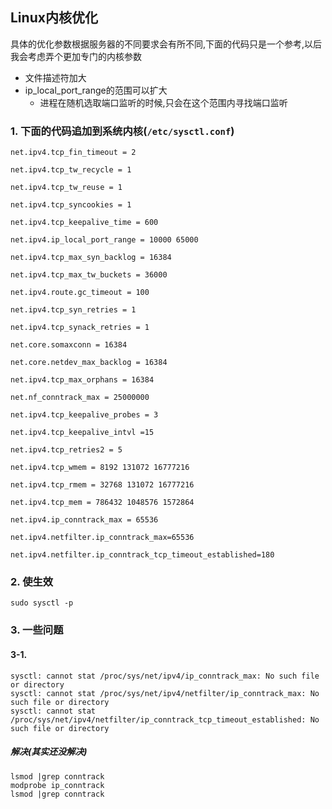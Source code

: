 ## Linux内核优化
具体的优化参数根据服务器的不同要求会有所不同,下面的代码只是一个参考,以后我会考虑弄个更加专门的内核参数
+ 文件描述符加大
+ ip_local_port_range的范围可以扩大
  - 进程在随机选取端口监听的时候,只会在这个范围内寻找端口监听
### 1. 下面的代码追加到系统内核(`/etc/sysctl.conf`)
```
net.ipv4.tcp_fin_timeout = 2

net.ipv4.tcp_tw_recycle = 1

net.ipv4.tcp_tw_reuse = 1

net.ipv4.tcp_syncookies = 1

net.ipv4.tcp_keepalive_time = 600

net.ipv4.ip_local_port_range = 10000 65000

net.ipv4.tcp_max_syn_backlog = 16384

net.ipv4.tcp_max_tw_buckets = 36000

net.ipv4.route.gc_timeout = 100

net.ipv4.tcp_syn_retries = 1

net.ipv4.tcp_synack_retries = 1

net.core.somaxconn = 16384

net.core.netdev_max_backlog = 16384

net.ipv4.tcp_max_orphans = 16384

net.nf_conntrack_max = 25000000

net.ipv4.tcp_keepalive_probes = 3

net.ipv4.tcp_keepalive_intvl =15

net.ipv4.tcp_retries2 = 5

net.ipv4.tcp_wmem = 8192 131072 16777216

net.ipv4.tcp_rmem = 32768 131072 16777216

net.ipv4.tcp_mem = 786432 1048576 1572864

net.ipv4.ip_conntrack_max = 65536

net.ipv4.netfilter.ip_conntrack_max=65536

net.ipv4.netfilter.ip_conntrack_tcp_timeout_established=180

```
### 2. 使生效
```
sudo sysctl -p
```
### 3. 一些问题
#### 3-1.
```
sysctl: cannot stat /proc/sys/net/ipv4/ip_conntrack_max: No such file or directory
sysctl: cannot stat /proc/sys/net/ipv4/netfilter/ip_conntrack_max: No such file or directory
sysctl: cannot stat /proc/sys/net/ipv4/netfilter/ip_conntrack_tcp_timeout_established: No such file or directory
```
##### 解决(其实还没解决)
```
lsmod |grep conntrack
modprobe ip_conntrack
lsmod |grep conntrack
```
